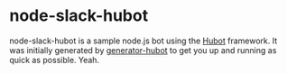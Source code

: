 # node-slack-hubot

node-slack-hubot is a sample node.js bot using the [Hubot][hubot] framework. It was
initially generated by [generator-hubot][generator-hubot] to get you up and
running as quick as possible. Yeah.

[hubot]: http://hubot.github.com
[generator-hubot]: https://github.com/github/generator-hubot

